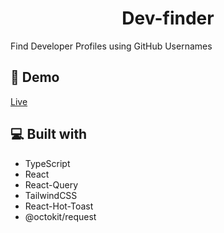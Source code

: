 <h1 id="title" align="center">Dev-finder</h1>

<p id="description">Find Developer Profiles using GitHub Usernames</p>

<h2>🚀 Demo</h2>

[Live](https://shivi-dev-finder.netlify.app/)

<h2>💻 Built with</h2>

-   TypeScript
-   React
-   React-Query
-   TailwindCSS
-   React-Hot-Toast
-   @octokit/request
